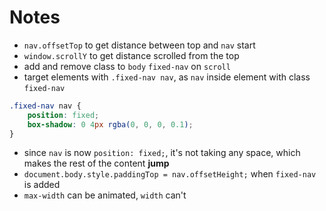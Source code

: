 # Notes

- `nav.offsetTop` to get distance between top and `nav` start
- `window.scrollY` to get distance scrolled from the top
- add and remove class to `body` `fixed-nav` on `scroll`
- target elements with `.fixed-nav nav`, as `nav` inside element with class `fixed-nav`
```css
.fixed-nav nav {
	position: fixed;
	box-shadow: 0 4px rgba(0, 0, 0, 0.1);
}
```
- since `nav` is now `position: fixed;`, it's not taking any space,
which makes the rest of the content **jump**
- `document.body.style.paddingTop = nav.offsetHeight;` when `fixed-nav` is added
- `max-width` can be animated, `width` can't